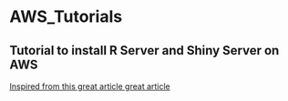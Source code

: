 # AWS_Tutorials
## Tutorial to install R Server and Shiny Server on AWS

[Inspired from this great article  great article](https://aws.amazon.com/blogs/big-data/running-r-on-aws/)



